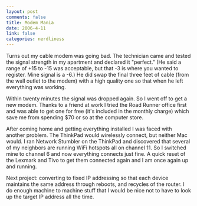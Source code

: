 ```yaml
--- 
layout: post
comments: false
title: Modem Mania
date: 2006-4-11
link: false
categories: nerdliness
---
```

Turns out my cable modem was going bad. The technician came and tested the signal strength in my apartment and declared it "perfect." (He said a range of +15 to -15 was acceptable, but that -3 is where you wanted to register. Mine signal is a -6.) He did swap the final three feet of cable (from the wall outlet to the modem) with a high quality one so that when he left everything was working.

Within twenty minutes the signal was dropped again. So I went off to get a new modem. Thanks to a friend at work I tried the Road Runner office first and was able to get one for free (it's included in the monthly charge) which save me from spending $70 or so at the computer store.

After coming home and getting everything installed I was faced with another problem. The ThinkPad would wirelessly connect, but neither Mac would. I ran Network Stumbler on the ThinkPad and discovered that several of my neighbors are running WiFi hotspots all on channel 11. So I switched mine to channel 6 and now everything connects just fine. A quick reset of the Lexmark and Tivo to get them connected again and I am once again up and running.

Next project: converting to fixed IP addressing so that each device maintains the same address through reboots, and recycles of the router. I do enough machine to machine stuff that I would be nice not to have to look up the target IP address all the time.

